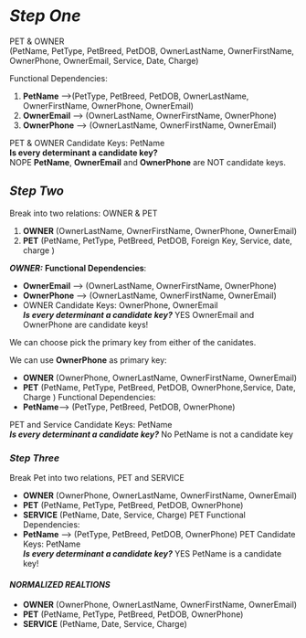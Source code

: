 # ***Step One***

PET & OWNER   
(PetName, PetType, PetBreed, PetDOB, OwnerLastName, OwnerFirstName, OwnerPhone, OwnerEmail, Service, Date, Charge)

Functional Dependencies:
 1. **PetName** -->(PetType, PetBreed, PetDOB, OwnerLastName, OwnerFirstName, OwnerPhone, OwnerEmail)
 1. **OwnerEmail** --> (OwnerLastName, OwnerFirstName, OwnerPhone)
 1. **OwnerPhone** --> (OwnerLastName, OwnerFirstName, OwnerEmail)
 
PET & OWNER Candidate Keys: PetName   
**Is every determinant a candidate key?**  
NOPE __PetName__, __OwnerEmail__ and __OwnerPhone__ are NOT candidate keys.

## ***Step Two***

Break into two relations: OWNER & PET
 1. **OWNER** (OwnerLastName, OwnerFirstName, OwnerPhone, OwnerEmail)
 1. **PET** (PetName, PetType, PetBreed, PetDOB, Foreign Key, Service, date, charge )

***OWNER:***
 __Functional Dependencies__:
 * **OwnerEmail** --> (OwnerLastName, OwnerFirstName, OwnerPhone)
 * **OwnerPhone** --> (OwnerLastName, OwnerFirstName, OwnerEmail)
 * OWNER Candidate Keys: OwnerPhone, OwnerEmail   
***Is every determinant a candidate key?***
YES OwnerEmail and OwnerPhone are candidate keys!

We can choose pick the primary key from either of the canidates.

We can use __OwnerPhone__ as primary key:

 * **OWNER** (OwnerPhone, OwnerLastName, OwnerFirstName, OwnerEmail)
 * **PET** (PetName, PetType, PetBreed, PetDOB, OwnerPhone,Service, Date, Charge )
Functional Dependencies:
 * **PetName**--> (PetType, PetBreed, PetDOB, OwnerPhone)
  
PET and Service Candidate Keys: PetName   
***Is every determinant a candidate key?***
No PetName is not a candidate key

### ***Step Three***

Break Pet into two relations, PET and SERVICE
 * **OWNER** (OwnerPhone, OwnerLastName, OwnerFirstName, OwnerEmail)
 * **PET** (PetName, PetType, PetBreed, PetDOB, OwnerPhone)
 * **SERVICE** (PetName, Date, Service, Charge)
PET  Functional Dependencies:
 * **PetName** --> (PetType, PetBreed, PetDOB, OwnerPhone)
PET Candidate Keys: PetName   
***Is every determinant a candidate key?***
YES PetName is a candidate key!
#### ***NORMALIZED REALTIONS***

 * **OWNER** (OwnerPhone, OwnerLastName, OwnerFirstName, OwnerEmail)
 * **PET** (PetName, PetType, PetBreed, PetDOB, OwnerPhone)
 * **SERVICE** (PetName, Date, Service, Charge)  
